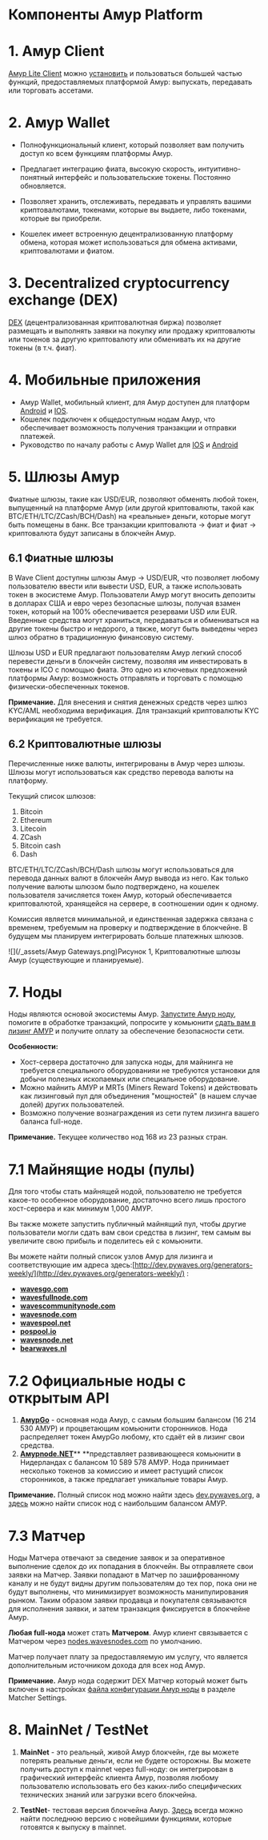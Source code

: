 # Компоненты Амур Platform 

# 1. Амур Client

[Амур Lite Client](https://beta.wavesplatform.com) можно [установить](/waves-client/install-waves-client.md) и пользоваться большей частью функций,
предоставляемых платформой Амур: выпускать, передавать или торговать ассетами.

# 2. Амур Wallet

* Полнофункциональный клиент, который позволяет вам получить доступ ко всем функциям платформы Амур.

* Предлагает интеграцию фиата, высокую скорость, интуитивно-понятный интерфейс и пользовательские токены. Постоянно обновляется.

* Позволяет хранить, отслеживать, передавать и управлять вашими криптовалютами, токенами, которые вы выдаете, либо токенами, которые вы приобрели.

* Кошелек имеет встроенную децентрализованную платформу обмена, которая может использоваться для обмена активами, криптовалютами и фиатом.

# 3. Decentralized cryptocurrency exchange \(DEX\)

[DEX](/platform-features/decentralized-cryptocurrency-exchange-dex.md) (децентрализованная криптовалютная биржа) позволяет размещать и выполнять заявки на покупку или продажу криптовалюты или токенов за другую криптовалюту или обменивать их на другие токены (в т.ч. фиат).

# 4. Мобильные приложения

* Амур Wallet, мобильный клиент, для Амур доступен для платформ [Android](https://play.google.com/store/apps/details?id=com.wavesplatform.wallet) и [IOS](https://itunes.apple.com/us/app/waves-wallet/id1233158971?mt=8).
* Кошелек  подключен к общедоступным нодам Амур, что обеспечивает возможность получения транзакции и отправки платежей.
* Руководство по началу работы с Амур Wallet для [IOS](/en/mobile-apps/iOS.md) и [Android](/mobile-apps/android.md)

# 5. Шлюзы Амур

Фиатные шлюзы, такие как USD/EUR, позволяют обменять любой токен, выпущенный на платформе Амур \(или другой криптовалюты, такой как BTC/ETH/LTC/ZCash/BCH/Dash\) на «реальные» деньги, которые могут быть помещены в банк. Все транзакции криптовалюта -> фиат и фиат -> криптовалюта будут записаны в блокчейн Амур. 

## 6.1 Фиатные шлюзы

В Wave Client доступны шлюзы Амур -> USD/EUR, что позволяет любому пользователю ввести или вывести USD, EUR, а также использовать токен в экосистеме Амур. Пользователи Амур могут вносить депозиты в долларах США и евро через безопасные шлюзы, получая взамен токен, который на 100% обеспечивается резервами USD или EUR. Введенные средства могут храниться, передаваться и обмениваться на другие токены быстро и недорого, а твкже, могут быть выведены через шлюз обратно в традиционную финансовую систему.

Шлюзы USD и EUR предлагают пользователям Амур легкий способ перевести деньги в блокчейн систему, позволяя им инвестировать в токены и ICO с помощью фиата. Это одно из ключевых предложений платформы Амур: возможность отправлять и торговать с помощью физически-обеспеченных токенов.

**Примечание.** Для внесения и снятия денежных средств через шлюз KYC/AML необходима верификация. Для транзакций криптовалюты KYC верификация не требуется.

## 6.2 Криптовалютные шлюзы

Перечисленные ниже валюты, интегрированы в Амур через шлюзы. Шлюзы могут использоваться как средство перевода валюты на платформу.

Текущий список шлюзов:

1. Bitcoin
2. Ethereum
3. Litecoin
4. ZCash
5. Bitcoin cash
6. Dash

BTC/ETH/LTC/ZCash/BCH/Dash шлюзы могут использоваться для перевода данных валют в блокчейн Амур вывода из него. Как только получение валюты шлюзом было подтверждено, на кошелек пользователя зачисляется токен Амур, который обеспечивается криптовалютой, хранящейся на сервере, в соотношении один к одному.

Комиссия является минимальной, и единственная задержка связана с временем, требуемым на проверку и подтверждение в блокчейне. В будущем мы планируем интегрировать больше платежных шлюзов.

![](/_assets/Амур Gateways.png)Рисунок 1, Криптовалютные шлюзы Амур \(существующие и планируемые\).

# 7. Ноды

Ноды являются основой экосистемы Амур. [Запустите Амур ноду](/waves-full-node/how-to-install-a-node/how-to-install-a-node.md), помогите в обработке транзакций, попросите у комьюнити [сдать вам в лизинг АМУР](/waves-client/account-management/waves-leasing.md) и получите оплату за обеспечение безопасности сети.

**Особенности:**

* Хост-сервера достаточно для запуска ноды, для майнинга не требуется специального оборудованияи не требуются установки для добычи полезных ископаемых или специальное оборудование.
* Можно майнить АМУР и MRTs \(Miners Reward Tokens\) и действовать как лизинговый пул для объединения "мощностей" (в нашем случае долей) других пользователей.
* Возможно получение вознаграждения из сети путем лизинга вашего баланса full-ноде.

**Примечание.** Текущее количество нод 168 из 23 разных стран.

# 7.1 Майнящие ноды \(пулы\)

Для того чтобы стать майнящей нодой, пользователю не требуется какое-то особенное оборудование, достаточно всего лишь простого хост-сервера и как минимум 1,000 АМУР.

Вы также можете запустить публичный майнящий пул, чтобы другие пользователи могли сдать вам свои средства в лизинг, тем самым вы увеличите свою прибыль и поделитесь ей с комьюнити.

Вы можете найти полный список узлов Амур для лизинга и соответствующие им адреса здесь:[http://dev.pywaves.org/generators-weekly/](http://dev.pywaves.org/generators-weekly/) :

* [**wavesgo.com**](http://wavesgo.com/)
* [**wavesfullnode.com**](http://wavesfullnode.com/)
* [**wavescommunitynode.com**](http://wavescommunitynode.com/)
* [**wavesnode.com**](http://wavesnode.com/)
* [**wavespool.net**](http://wavespool.net/)
* [**pospool.io**](http://pospool.io/)
* [**wavesnode.net**](http://wavesnode.net/)
* [**bearwaves.nl**](http://bearwaves.nl/)

# 7.2 Официальные ноды с открытым API

1. [**АмурGo**](http://www.wavesgo.com) - основная нода Амур, с самым большим балансом \(16 214 530 АМУР\) и процветающим комьюнити сторонников. Нода распределяет токен АмурGo любому, кто сдаёт ей в лизинг свои средства.
3. [**Амурnode.NET**](https://wavesnode.net)** **представляет развивающееся комьюнити в Нидерландах с балансом 10 589 578 АМУР. Нода принимает несколько токенов за комиссию и имеет растущий список сторонников, а также предлагает уникальные товары Амур.

**Примечание.** Полный список нод можно найти здесь [dev.pywaves.org](http://dev.pywaves.org/generators/), а [здесь](https://wavesplatform.com/leasing#nodes) можно найти список нод с наибольшим балансом АМУР.

# 7.3 Матчер 

Ноды Матчера отвечают за сведение заявок и за оперативное выполнение сделок до их попадания в блокчейн. Вы отправляете свои заявки на Матчер. Заявки попадают в Матчер по зашифрованному каналу и не будут видны другим пользователям до тех пор, пока они не будут выполнены, что минимизирует возможность манипулирования рынком. Таким образом заявки продавца и покупателя связываются для исполнения заявки, и затем транзакция фиксируется в блокчейне Амур.

**Любая full-нода** может стать **Матчером**. Амур клиент связывается с Матчером через [nodes.wavesnodes.com](https://nodes.wavesnodes.com/) по умолчанию.

Матчер получает плату за предоставляемую им услугу, что является дополнительным источником дохода для всех нод Амур.

**Примечание.** Амур нода содержит DEX Матчер который может быть включен в настройках [файла конфигурации Амур ноды](/waves-full-node/how-to-configure-a-node.md) в разделе Matcher Settings.

# 8. MainNet / TestNet

1. **MainNet** - это реальный, живой Амур блокчейн, где вы можете потерять реальные деньги, если не будете осторожны. Вы можете получить доступ к mainnet через full-ноду: он интегрирован в графический интерфейс клиента Амур, позволяя любому пользователю использовать его без каких-либо специфических технических знаний или загрузки всего блокчейна.

2. **TestNet**- тестовая версия блокчейна Амур. [Здесь](https://github.com/wavesplatform/Амур/releases) всегда можно найти последнюю версию с новейшими функциями, которые готовятся к выпуску в mainnet.
